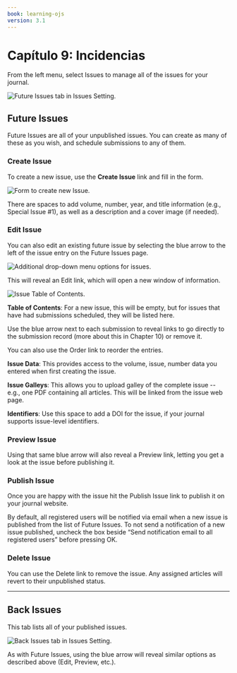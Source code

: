 ```yaml
---
book: learning-ojs
version: 3.1
---
```


# Capítulo 9: Incidencias

From the left menu, select Issues to manage all of the issues for your journal.

![Future Issues tab in Issues Setting.](./assets/learning-ojs3.1-jm-issues.png)

## Future Issues

Future Issues are all of your unpublished issues. You can create as many of these as you wish, and schedule submissions to any of them.

### Create Issue

To create a new issue, use the **Create Issue** link and fill in the form.

![Form to create new Issue.](./assets/learning-ojs-3-issues-create.png)

There are spaces to add volume, number, year, and title information \(e.g., Special Issue \#1\), as well as a description and a cover image \(if needed\).

### Edit Issue

You can also edit an existing future issue by selecting the blue arrow to the left of the issue entry on the Future Issues page.

![Additional drop-down menu options for issues.](./assets/learning-ojs3.1-jm-issues-edit.png)

This will reveal an Edit link, which will open a new window of information.

![Issue Table of Contents.](./assets/learning-ojs-3-issues-details.png)

**Table of Contents**: For a new issue, this will be empty, but for issues that have had submissions scheduled, they will be listed here.

Use the blue arrow next to each submission to reveal links to go directly to the submission record \(more about this in Chapter 10\) or remove it.

You can also use the Order link to reorder the entries.

**Issue Data**: This provides access to the volume, issue, number data you entered when first creating the issue.

**Issue Galleys**: This allows you to upload galley of the complete issue -- e.g., one PDF containing all articles. This will be linked from the issue web page.

**Identifiers**: Use this space to add a DOI for the issue, if your journal supports issue-level identifiers.

### Preview Issue

Using that same blue arrow will also reveal a Preview link, letting you get a look at the issue before publishing it.

### Publish Issue

Once you are happy with the issue hit the Publish Issue link to publish it on your journal website.

By default, all registered users will be notified via email when a new issue is published from the list of Future Issues. To not send a notification of a new issue published, uncheck the box beside “Send notification email to all registered users” before pressing OK.

### Delete Issue

You can use the Delete link to remove the issue. Any assigned articles will revert to their unpublished status.

<hr />

## Back Issues

This tab lists all of your published issues.

![Back Issues tab in Issues Setting.](./assets/learning-ojs3.1-jm-issues-back.png)

As with Future Issues, using the blue arrow will reveal similar options as described above \(Edit, Preview, etc.\).
